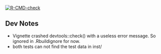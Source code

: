 <!-- badges: start -->
[![R-CMD-check](https://github.com/sanderlab/scPerturb/actions/workflows/R-CMD-check.yaml/badge.svg)](https://github.com/sanderlab/scPerturb/actions/workflows/R-CMD-check.yaml)
<!-- badges: end -->

## Dev Notes
- Vignette crashed devtools::check() with a useless error message. So ignored in .Rbuildignore for now.
- both tests can not find the test data in inst/